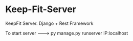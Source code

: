 # Keep-Fit-Server
KeepFit Server. Django + Rest Framework 




To start server ---> py manage.py runserver IP:localhost
